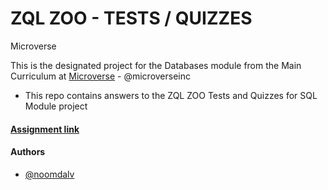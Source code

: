 # ZQL ZOO - TESTS / QUIZZES

Microverse

This is the designated project for the Databases module from the Main Curriculum at [Microverse](https://www.microverse.org/) - @microverseinc
* This repo contains answers to the ZQL ZOO Tests and Quizzes for SQL Module project

#### [Assignment link](https://www.theodinproject.com/courses/databases/lessons/sql)


#### Authors

* [@noomdalv](https://github.com/noomdalv/)
